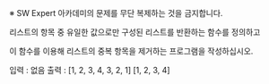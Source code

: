 ※ SW Expert 아카데미의 문제를 무단 복제하는 것을 금지합니다.

리스트의 항목 중 유일한 값으로만 구성된 리스트를 반환하는 함수를 정의하고

이 함수를 이용해 리스트의 중복 항목을 제거하는 프로그램을 작성하십시오.

입력 : 없음
출력 : [1, 2, 3, 4, 3, 2, 1]
[1, 2, 3, 4]
